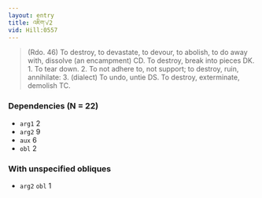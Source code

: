 ```yaml
---
layout: entry
title: འཇིག་√2
vid: Hill:0557
---
```

> (Rdo. 46) To destroy, to devastate, to devour, to abolish, to do away with, dissolve (an encampment) CD. To destroy, break into pieces DK. 1. To tear down. 2. To not adhere to, not support; to destroy, ruin, annihilate: 3. (dialect) To undo, untie DS. To destroy, exterminate, demolish TC.
### Dependencies (N = 22)
* `arg1` 2
* `arg2` 9
* `aux` 6
* `obl` 2


### With unspecified obliques
* `arg2` `obl` 1
